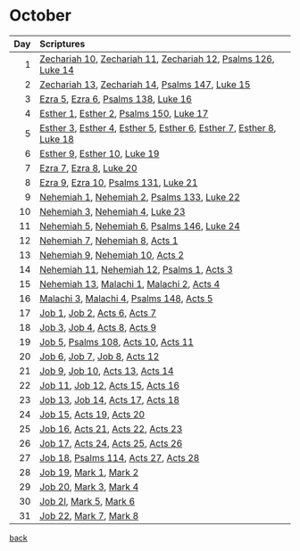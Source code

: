 # October
| Day | Scriptures |
| ---: | :--- |
| 1 | [Zechariah 10](https://www.bible.com/bible/111/ZEC.10.NIV), [Zechariah 11](https://www.bible.com/bible/111/ZEC.11.NIV), [Zechariah 12](https://www.bible.com/bible/111/ZEC.12.NIV), [Psalms 126](https://www.bible.com/bible/111/PSA.126.NIV), [Luke 14](https://www.bible.com/bible/111/LUK.14.NIV) |
| 2 | [Zechariah 13](https://www.bible.com/bible/111/ZEC.13.NIV), [Zechariah 14](https://www.bible.com/bible/111/ZEC.14.NIV), [Psalms 147](https://www.bible.com/bible/111/PSA.147.NIV), [Luke 15](https://www.bible.com/bible/111/LUK.15.NIV) |
| 3 | [Ezra 5](https://www.bible.com/bible/111/EZR.5.NIV), [Ezra 6](https://www.bible.com/bible/111/EZR.6.NIV), [Psalms 138](https://www.bible.com/bible/111/PSA.138.NIV), [Luke 16](https://www.bible.com/bible/111/LUK.16.NIV) |
| 4 | [Esther 1](https://www.bible.com/bible/111/EST.1.NIV), [Esther 2](https://www.bible.com/bible/111/EST.2.NIV), [Psalms 150](https://www.bible.com/bible/111/PSA.150.NIV), [Luke 17](https://www.bible.com/bible/111/LUK.17.NIV) |
| 5 | [Esther 3](https://www.bible.com/bible/111/EST.3.NIV), [Esther 4](https://www.bible.com/bible/111/EST.4.NIV), [Esther 5](https://www.bible.com/bible/111/EST.5.NIV), [Esther 6](https://www.bible.com/bible/111/EST.6.NIV), [Esther 7](https://www.bible.com/bible/111/EST.7.NIV), [Esther 8](https://www.bible.com/bible/111/EST.8.NIV), [Luke 18](https://www.bible.com/bible/111/LUK.18.NIV) |
| 6 | [Esther 9](https://www.bible.com/bible/111/EST.9.NIV), [Esther 10](https://www.bible.com/bible/111/EST.10.NIV), [Luke 19](https://www.bible.com/bible/111/LUK.19.NIV) |
| 7 | [Ezra 7](https://www.bible.com/bible/111/EZR.7.NIV), [Ezra 8](https://www.bible.com/bible/111/EZR.8.NIV), [Luke 20](https://www.bible.com/bible/111/LUK.20.NIV) |
| 8 | [Ezra 9](https://www.bible.com/bible/111/EZR.9.NIV), [Ezra 10](https://www.bible.com/bible/111/EZR.10.NIV), [Psalms 131](https://www.bible.com/bible/111/PSA.131.NIV), [Luke 21](https://www.bible.com/bible/111/LUK.21.NIV) |
| 9 | [Nehemiah 1](https://www.bible.com/bible/111/NEH.1.NIV), [Nehemiah 2](https://www.bible.com/bible/111/NEH.2.NIV), [Psalms 133](https://www.bible.com/bible/111/PSA.133.NIV), [Luke 22](https://www.bible.com/bible/111/LUK.22.NIV) |
| 10 | [Nehemiah 3](https://www.bible.com/bible/111/NEH.3.NIV), [Nehemiah 4](https://www.bible.com/bible/111/NEH.4.NIV), [Luke 23](https://www.bible.com/bible/111/LUK.23.NIV) |
| 11 | [Nehemiah 5](https://www.bible.com/bible/111/NEH.5.NIV), [Nehemiah 6](https://www.bible.com/bible/111/NEH.6.NIV), [Psalms 146](https://www.bible.com/bible/111/PSA.146.NIV), [Luke 24](https://www.bible.com/bible/111/LUK.24.NIV) |
| 12 | [Nehemiah 7](https://www.bible.com/bible/111/NEH.7.NIV), [Nehemiah 8](https://www.bible.com/bible/111/NEH.8.NIV), [Acts 1](https://www.bible.com/bible/111/ACT.1.NIV) |
| 13 | [Nehemiah 9](https://www.bible.com/bible/111/NEH.9.NIV), [Nehemiah 10](https://www.bible.com/bible/111/NEH.10.NIV), [Acts 2](https://www.bible.com/bible/111/ACT.2.NIV) |
| 14 | [Nehemiah 11](https://www.bible.com/bible/111/NEH.11.NIV), [Nehemiah 12](https://www.bible.com/bible/111/NEH.12.NIV), [Psalms 1](https://www.bible.com/bible/111/PSA.1.NIV), [Acts 3](https://www.bible.com/bible/111/ACT.3.NIV) |
| 15 | [Nehemiah 13](https://www.bible.com/bible/111/NEH.13.NIV), [Malachi 1](https://www.bible.com/bible/111/MAL.1.NIV), [Malachi 2](https://www.bible.com/bible/111/MAL.2.NIV), [Acts 4](https://www.bible.com/bible/111/ACT.4.NIV) |
| 16 | [Malachi 3](https://www.bible.com/bible/111/MAL.3.NIV), [Malachi 4](https://www.bible.com/bible/111/MAL.4.NIV), [Psalms 148](https://www.bible.com/bible/111/PSA.148.NIV), [Acts 5](https://www.bible.com/bible/111/ACT.5.NIV) |
| 17 | [Job 1](https://www.bible.com/bible/111/JOB.1.NIV), [Job 2](https://www.bible.com/bible/111/JOB.2.NIV), [Acts 6](https://www.bible.com/bible/111/ACT.6.NIV), [Acts 7](https://www.bible.com/bible/111/ACT.7.NIV) |
| 18 | [Job 3](https://www.bible.com/bible/111/JOB.3.NIV), [Job 4](https://www.bible.com/bible/111/JOB.4.NIV), [Acts 8](https://www.bible.com/bible/111/ACT.8.NIV), [Acts 9](https://www.bible.com/bible/111/ACT.9.NIV) |
| 19 | [Job 5](https://www.bible.com/bible/111/JOB.5.NIV), [Psalms 108](https://www.bible.com/bible/111/PSA.108.NIV), [Acts 10](https://www.bible.com/bible/111/ACT.10.NIV), [Acts 11](https://www.bible.com/bible/111/ACT.11.NIV) |
| 20 | [Job 6](https://www.bible.com/bible/111/JOB.6.NIV), [Job 7](https://www.bible.com/bible/111/JOB.7.NIV), [Job 8](https://www.bible.com/bible/111/JOB.8.NIV), [Acts 12](https://www.bible.com/bible/111/ACT.12.NIV) |
| 21 | [Job 9](https://www.bible.com/bible/111/JOB.9.NIV), [Job 10](https://www.bible.com/bible/111/JOB.10.NIV), [Acts 13](https://www.bible.com/bible/111/ACT.13.NIV), [Acts 14](https://www.bible.com/bible/111/ACT.14.NIV) |
| 22 | [Job 11](https://www.bible.com/bible/111/JOB.11.NIV), [Job 12](https://www.bible.com/bible/111/JOB.12.NIV), [Acts 15](https://www.bible.com/bible/111/ACT.15.NIV), [Acts 16](https://www.bible.com/bible/111/ACT.16.NIV) |
| 23 | [Job 13](https://www.bible.com/bible/111/JOB.13.NIV), [Job 14](https://www.bible.com/bible/111/JOB.14.NIV), [Acts 17](https://www.bible.com/bible/111/ACT.17.NIV), [Acts 18](https://www.bible.com/bible/111/ACT.18.NIV) |
| 24 | [Job 15](https://www.bible.com/bible/111/JOB.15.NIV), [Acts 19](https://www.bible.com/bible/111/ACT.19.NIV), [Acts 20](https://www.bible.com/bible/111/ACT.20.NIV) |
| 25 | [Job 16](https://www.bible.com/bible/111/JOB.16.NIV), [Acts 21](https://www.bible.com/bible/111/ACT.21.NIV), [Acts 22](https://www.bible.com/bible/111/ACT.22.NIV), [Acts 23](https://www.bible.com/bible/111/ACT.23.NIV) |
| 26 | [Job 17](https://www.bible.com/bible/111/JOB.17.NIV), [Acts 24](https://www.bible.com/bible/111/ACT.24.NIV), [Acts 25](https://www.bible.com/bible/111/ACT.25.NIV), [Acts 26](https://www.bible.com/bible/111/ACT.26.NIV) |
| 27 | [Job 18](https://www.bible.com/bible/111/JOB.18.NIV), [Psalms 114](https://www.bible.com/bible/111/PSA.114.NIV), [Acts 27](https://www.bible.com/bible/111/ACT.27.NIV), [Acts 28](https://www.bible.com/bible/111/ACT.28.NIV) |
| 28 | [Job 19](https://www.bible.com/bible/111/JOB.19.NIV), [Mark 1](https://www.bible.com/bible/111/MRK.1.NIV), [Mark 2](https://www.bible.com/bible/111/MRK.2.NIV) |
| 29 | [Job 20](https://www.bible.com/bible/111/JOB.20.NIV), [Mark 3](https://www.bible.com/bible/111/MRK.3.NIV), [Mark 4](https://www.bible.com/bible/111/MRK.4.NIV) |
| 30 | [Job 2l](https://www.bible.com/bible/111/JOB.2l.NIV), [Mark 5](https://www.bible.com/bible/111/MRK.5.NIV), [Mark 6](https://www.bible.com/bible/111/MRK.6.NIV) |
| 31 | [Job 22](https://www.bible.com/bible/111/JOB.22.NIV), [Mark 7](https://www.bible.com/bible/111/MRK.7.NIV), [Mark 8](https://www.bible.com/bible/111/MRK.8.NIV) |


[back](./LifeJournal.md)